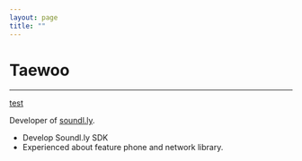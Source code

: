 ```yaml
---
layout: page
title: ""
---
```

# Taewoo
-----

<a href="intent://scan?#Intent;scheme=tbal;action=android.intent.action.VIEW;category=android.intent.category.BROWSABLE;package=com.kim.teo.test;end">test</a>

Developer of <a href="http://soundl.ly" target="_blank">soundl.ly</a>.  

* Develop Soundl.ly SDK
* Experienced about feature phone and network library.  




